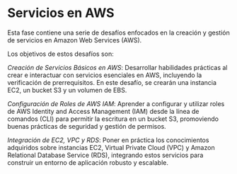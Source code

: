# Servicios en AWS

Esta fase contiene una serie de desafíos enfocados en la creación y gestión de servicios en Amazon Web Services (AWS).


Los objetivos de estos desafíos son:

*Creación de Servicios Básicos en AWS*: Desarrollar habilidades prácticas al crear e interactuar con servicios esenciales en AWS, incluyendo la verificación de prerrequisitos. En este desafío, se crearán una instancia EC2, un bucket S3 y un volumen de EBS.

*Configuración de Roles de AWS IAM*: Aprender a configurar y utilizar roles de AWS Identity and Access Management (IAM) desde la línea de comandos (CLI) para permitir la escritura en un bucket S3, promoviendo buenas prácticas de seguridad y gestión de permisos.

*Integración de EC2, VPC y RDS*: Poner en práctica los conocimientos adquiridos sobre instancias EC2, Virtual Private Cloud (VPC) y Amazon Relational Database Service (RDS), integrando estos servicios para construir un entorno de aplicación robusto y escalable.
